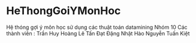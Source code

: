 # HeThongGoiYMonHoc
Hệ thóng gợi ý môn học sử dụng các thuật toán datamining 
Nhóm 10 
Các thành viên : Trần Huy Hoàng
                Lê Tấn Đạt
                Đặng Nhật Hào
                Nguyễn Tuấn Kiệt 
                